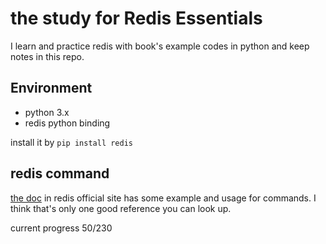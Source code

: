 # the study for Redis Essentials

I learn and practice redis with book's example codes in python and keep notes in this repo.

## Environment

 - python 3.x
 - redis python binding
 
install it by `pip install redis`


## redis command 

[the doc](https://redis.io/commands) in redis official site has some example and usage for commands. I think that's only one good reference you can look up.

current progress 50/230
